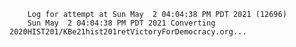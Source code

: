         Log for attempt at Sun May  2 04:04:38 PM PDT 2021 (12696)
        Sun May  2 04:04:38 PM PDT 2021 Converting 2020HIST201/KBe21hist201retVictoryForDemocracy.org...

